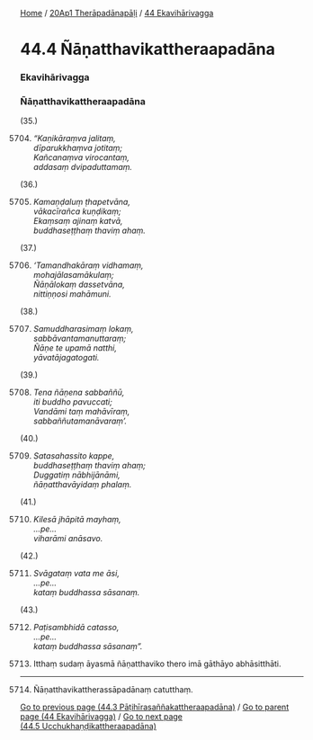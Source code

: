 
[Home](/) / [20Ap1 Therāpadānapāḷi](../../20Ap1.md) / [44 Ekavihārivagga](../44.md)

# 44.4 Ñāṇatthavikattheraapadāna

### Ekavihārivagga

### Ñāṇatthavikattheraapadāna

(35.)

5704. _“Kaṇikāraṃva jalitaṃ,_  
_dīparukkhaṃva jotitaṃ;_  
_Kañcanaṃva virocantaṃ,_  
_addasaṃ dvipaduttamaṃ._  


(36.)

5705. _Kamaṇḍaluṃ ṭhapetvāna,_  
_vākacīrañca kuṇḍikaṃ;_  
_Ekaṃsaṃ ajinaṃ katvā,_  
_buddhaseṭṭhaṃ thaviṃ ahaṃ._  


(37.)

5706. _‘Tamandhakāraṃ vidhamaṃ,_  
_mohajālasamākulaṃ;_  
_Ñāṇālokaṃ dassetvāna,_  
_nittiṇṇosi mahāmuni._  


(38.)

5707. _Samuddharasimaṃ lokaṃ,_  
_sabbāvantamanuttaraṃ;_  
_Ñāṇe te upamā natthi,_  
_yāvatājagatogati._  


(39.)

5708. _Tena ñāṇena sabbaññū,_  
_iti buddho pavuccati;_  
_Vandāmi taṃ mahāvīraṃ,_  
_sabbaññutamanāvaraṃ’._  


(40.)

5709. _Satasahassito kappe,_  
_buddhaseṭṭhaṃ thaviṃ ahaṃ;_  
_Duggatiṃ nābhijānāmi,_  
_ñāṇatthavāyidaṃ phalaṃ._  


(41.)

5710. _Kilesā jhāpitā mayhaṃ,_  
_…pe…_  
_viharāmi anāsavo._  


(42.)

5711. _Svāgataṃ vata me āsi,_  
_…pe…_  
_kataṃ buddhassa sāsanaṃ._  


(43.)

5712. _Paṭisambhidā catasso,_  
_…pe…_  
_kataṃ buddhassa sāsanaṃ”._  


5713. Itthaṃ sudaṃ āyasmā ñāṇatthaviko thero imā gāthāyo abhāsitthāti.

---

5714. Ñāṇatthavikattherassāpadānaṃ catutthaṃ.



[Go to previous page (44.3 Pāṭihīrasaññakattheraapadāna)](44.3.md) / [Go to parent page (44 Ekavihārivagga)](../44.md) / [Go to next page (44.5 Ucchukhaṇḍikattheraapadāna)](44.5.md)


